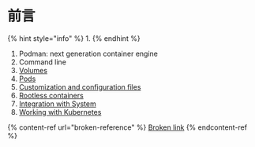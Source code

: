 # 前言



{% hint style="info" %}
1.
{% endhint %}

1. Podman: next generation container engine
2. Command line
3. [Volumes](https://livebook.manning.com/book/podman-in-action/chapter-3/v-5)
4. [Pods](https://livebook.manning.com/book/podman-in-action/chapter-4/v-5)
5. [Customization and configuration files](https://livebook.manning.com/book/podman-in-action/chapter-5/v-5)
6. [Rootless containers](https://livebook.manning.com/book/podman-in-action/chapter-6/v-5)
7. [Integration with System](https://livebook.manning.com/book/podman-in-action/chapter-7/v-5)
8. [Working with Kubernetes](https://livebook.manning.com/book/podman-in-action/chapter-8/v-5)

{% content-ref url="broken-reference" %}
[Broken link](broken-reference)
{% endcontent-ref %}

